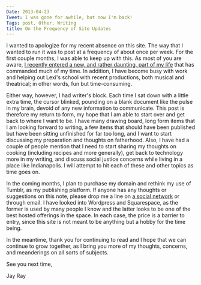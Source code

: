 ```yaml
---
Date: 2013-04-23
Tweet: I was gone for awhile, but now I'm back!
Tags: post, Other, Writing
title: On the Frequency of Site Updates
---
```


I wanted to apologize for my recent absence on this site. The way that I wanted to run it was to post at a frequency of about once per week. For the first couple months, I was able to keep up with this. As most of you are aware, <a href="/2013/04/with-death-comes-new-life" title="With Death Comes New Life - Engineered Eloquence">I recently entered a new, and rather daunting, part of my life</a> that has commanded much of my time. In addition, I have become busy with work and helping out Lexi's school with recent productions, both musical and theatrical; in other words, fun but time-consuming.

Either way, however, I had writer's block. Each time I sat down with a little extra time, the cursor blinked, pounding on a blank document like the pulse in my brain, devoid of any new information to communicate. This post is therefore my return to form, my hope that I am able to start over and get back to where I want to be. I have many drawing board, long form items that I am looking forward to writing, a few items that should have been published but have been sitting unfinished for far too long, and I want to start discussing my preparation and thoughts on fatherhood. Also, I have had a couple of people mention that I need to start sharing my thoughts on cooking (including recipes and more generally), get back to technology more in my writing, and discuss social justice concerns while living in a place like Indianapolis. I will attempt to hit each of these and other topics as time goes on.

In the coming months, I plan to purchase my domain and rethink my use of Tumblr, as my publishing platform. If anyone has any thoughts or suggestions on this note, please drop me a line on <a href="http://twitter.com/jayray" title="@JayRay - Twitter (Same on ADN)">a social network</a> or through email. I have looked into Wordpress and Squarespace, as the former is used by many people I know and the latter looks to be one of the best hosted offerings in the space. In each case, the price is a barrier to entry, since this site is not meant to be anything but a hobby for the time being. 

In the meantime, thank you for continuing to read and I hope that we can continue to grow together, as I bring you more of my thoughts, concerns, and meanderings on all sorts of subjects.

See you next time,

Jay Ray